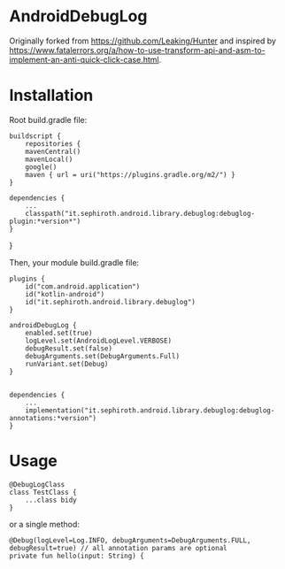 # AndroidDebugLog

Originally forked from https://github.com/Leaking/Hunter and inspired by https://www.fatalerrors.org/a/how-to-use-transform-api-and-asm-to-implement-an-anti-quick-click-case.html.


# Installation

Root build.gradle file:

    buildscript {
        repositories {
        mavenCentral()
        mavenLocal()
        google()
        maven { url = uri("https://plugins.gradle.org/m2/") }
    }

    dependencies {
        ...
        classpath("it.sephiroth.android.library.debuglog:debuglog-plugin:*version*")
    }

}

Then, your module build.gradle file:

    plugins {
        id("com.android.application")
        id("kotlin-android")
        id("it.sephiroth.android.library.debuglog")
    }

    androidDebugLog {
        enabled.set(true)
        logLevel.set(AndroidLogLevel.VERBOSE)
        debugResult.set(false)
        debugArguments.set(DebugArguments.Full)
        runVariant.set(Debug)
    }

    
    dependencies {
        ...
        implementation("it.sephiroth.android.library.debuglog:debuglog-annotations:*version")
    }

# Usage

    @DebugLogClass
    class TestClass {
        ...class bidy
    }

or a single method:

    @Debug(logLevel=Log.INFO, debugArguments=DebugArguments.FULL, debugResult=true) // all annotation params are optional
    private fun hello(input: String) {
